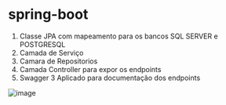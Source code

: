 # spring-boot


1. Classe JPA com mapeamento para os bancos SQL SERVER e POSTGRESQL
2. Camada de Serviço
3. Camara de Repositorios 
4. Camada Controller para expor os endpoints
5. Swagger 3 Aplicado para documentação dos endpoints


![image](https://github.com/user-attachments/assets/fc08133b-2bc3-4024-9b1f-820f1c124eba)





